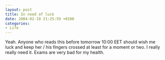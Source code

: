 ```yaml
---
layout: post
title: In need of luck
date: 2004-02-10 21:25:59 +0100
categories:
- Life
---
```

Yeah. Anyone who reads this before tomorrow 10:00 EET should wish me luck and keep her / his fingers crossed at least for a moment or two. I really really need it. Exams are very bad for my health.
